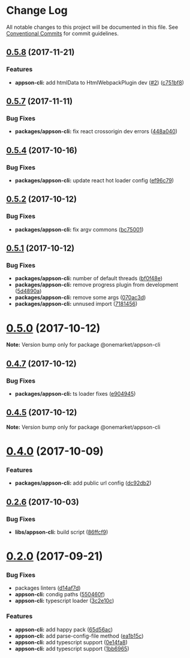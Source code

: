 # Change Log

All notable changes to this project will be documented in this file.
See [Conventional Commits](https://conventionalcommits.org) for commit guidelines.

<a name="0.5.8"></a>
## [0.5.8](https://github.com/one-market/appson/compare/v0.5.7...v0.5.8) (2017-11-21)


### Features

* **appson-cli:** add htmlData to HtmlWebpackPlugin dev ([#2](https://github.com/one-market/appson/issues/2)) ([c751bf8](https://github.com/one-market/appson/commit/c751bf8))




<a name="0.5.7"></a>
## [0.5.7](https://github.com/one-market/appson/compare/v0.5.6...v0.5.7) (2017-11-11)


### Bug Fixes

* **packages/appson-cli:** fix react crossorigin dev errors ([448a040](https://github.com/one-market/appson/commit/448a040))




<a name="0.5.4"></a>
## [0.5.4](https://github.com/one-market/appson/compare/v0.5.3...v0.5.4) (2017-10-16)


### Bug Fixes

* **packages/appson-cli:** update react hot loader config ([ef96c79](https://github.com/one-market/appson/commit/ef96c79))




<a name="0.5.2"></a>
## [0.5.2](https://github.com/one-market/appson/compare/v0.5.1...v0.5.2) (2017-10-12)


### Bug Fixes

* **packages/appson-cli:** fix argv commons ([bc75001](https://github.com/one-market/appson/commit/bc75001))




<a name="0.5.1"></a>
## [0.5.1](https://github.com/one-market/appson/compare/v0.5.0...v0.5.1) (2017-10-12)


### Bug Fixes

* **packages/appson-cli:** number of default threads ([bf0f48e](https://github.com/one-market/appson/commit/bf0f48e))
* **packages/appson-cli:** remove progress plugin from development ([5d4890a](https://github.com/one-market/appson/commit/5d4890a))
* **packages/appson-cli:** remove some args ([070ac3d](https://github.com/one-market/appson/commit/070ac3d))
* **packages/appson-cli:** unnused import ([7181456](https://github.com/one-market/appson/commit/7181456))




<a name="0.5.0"></a>
# [0.5.0](https://github.com/one-market/appson/compare/v0.4.7...v0.5.0) (2017-10-12)




**Note:** Version bump only for package @onemarket/appson-cli

<a name="0.4.7"></a>
## [0.4.7](https://github.com/one-market/appson/compare/v0.4.6...v0.4.7) (2017-10-12)


### Bug Fixes

* **packages/appson-cli:** ts loader fixes ([e904945](https://github.com/one-market/appson/commit/e904945))




<a name="0.4.5"></a>
## [0.4.5](https://github.com/one-market/appson/compare/v0.4.4...v0.4.5) (2017-10-12)




**Note:** Version bump only for package @onemarket/appson-cli

<a name="0.4.0"></a>
# [0.4.0](https://github.com/one-market/appson/compare/v0.3.2...v0.4.0) (2017-10-09)


### Features

* **packages/appson-cli:** add public url config ([dc92db2](https://github.com/one-market/appson/commit/dc92db2))




<a name="0.2.6"></a>
## [0.2.6](https://github.com/one-market/appson/compare/v0.2.5...v0.2.6) (2017-10-03)


### Bug Fixes

* **libs/appson-cli:** build script ([86ffcf9](https://github.com/one-market/appson/commit/86ffcf9))




<a name="0.2.0"></a>
# [0.2.0](https://github.com/one-market/appson/compare/v0.1.0...v0.2.0) (2017-09-21)


### Bug Fixes

* packages linters ([d14af7d](https://github.com/one-market/appson/commit/d14af7d))
* **appson-cli:** condig paths ([550460f](https://github.com/one-market/appson/commit/550460f))
* **appson-cli:** typescript loader ([3c2e10c](https://github.com/one-market/appson/commit/3c2e10c))


### Features

* **appson-cli:** add happy pack ([65d56ac](https://github.com/one-market/appson/commit/65d56ac))
* **appson-cli:** add parse-config-file method ([ea1b15c](https://github.com/one-market/appson/commit/ea1b15c))
* **appson-cli:** add typescript support ([0e14fa8](https://github.com/one-market/appson/commit/0e14fa8))
* **appson-cli:** add typescript support ([1bb6965](https://github.com/one-market/appson/commit/1bb6965))

